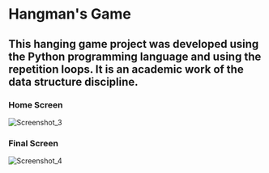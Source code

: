 # Hangman's Game

## This hanging game project was developed using the Python programming language and using the repetition loops. It is an academic work of the data structure discipline.

### Home Screen
![Screenshot_3](https://user-images.githubusercontent.com/55366915/95894959-47597a80-0d60-11eb-945c-f0478f7abb67.png)

### Final Screen
![Screenshot_4](https://user-images.githubusercontent.com/55366915/95894963-49233e00-0d60-11eb-89a2-7c8a5342faea.png)
